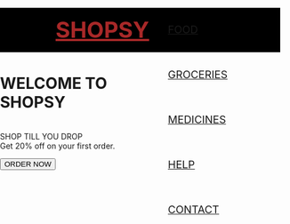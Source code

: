 <!DOCTYPE html>
<html lang="en">
<head>
    <meta charset="UTF-8">
    <meta name="viewport" content="width=device-width, initial-scale=1.0">
    <title>landing page</title>
    <link rel="stylesheet" href="landing_page.css">
</head>
  <style>
    body{
    margin: 0px;
    padding: 0px;
    box-sizing: border-box;
}
.main{
    width: 100%;
}
nav{
    width: 100%;
    height: 80px;
    line-height: 80px;
    display: flex;
    justify-content: space-between;
  background-color: black;
}
.logo a{
    font-size: 40px;
    color: rgb(168, 40, 40);
    font-weight: bold;
    margin-left: 100px;
}
a{
    text-decoration: underline;
    color: white;
    font-size: 19px;
    transition: 0.5s all ease;
}
ul{
    margin: 0px;
    margin-right:100px ;
}
ul li{
    float: left;
    padding: 0px 10px;
    list-style: none;
}
ul li a:hover{
    color: white;


}
.header{
    background-image: url('https://www.shutterstock.com/image-vector/shop-now-message-neon-light-260nw-1826396891.jpg');
    background-position: center ;
    background-size: cover;
    height:100vh ;
    background-repeat: repeat;
    padding-top:30px;
}
.content{
    position: absolute;
    top: 50%;
    left: 50%;
    transform: translate(-50%,-50%);
    color:white;
   text-align: center;
  
}
.content h1{
    font-size: 45px;
    color: white;

}
.content p{
    padding: 0px 100px;
    font-size: 20px;
}
button{
    background: none;
    border: 1px solid white;
    color: rgb(237, 221, 221);
    font-size: 18px;
    padding: 10px 25px;
    border-radius: 6px;
}
button:hover{
    background: black;
    color: white;
}
.overlay{
    background: rgba(0,0,0,0.7);
    height: 100vh;
}
.overlay p{
    font-size: 18px;
    color: rgba(231, 222, 222, 0.895);
}
  </style>
<body>
    <div class="main">
        <div class="wrapper">
            <div class="header">
                <nav>
                    <div class="logo">
                        <a href="">SHOPSY</a>
                    </div>
                    <ul>
                        <li><a href="">FOOD</a></li>
                        <li><a href="">GROCERIES</a></li>
                        <li><a href="">MEDICINES</a></li>
                        <li><a href="">HELP</a></li>
                        <li><a href="">CONTACT</a></li>
                    </ul>
                </nav>
                <div class="overlay">
                <div class="content">
                    <h1>WELCOME TO<br> SHOPSY</h1>
                    <p><br>SHOP TILL YOU DROP<br>Get 20% off on your first order.</p>
                    <button>ORDER NOW</button>
                </div>
                </div>
            </div>
        </div>
    </div>
</body>
</html>
